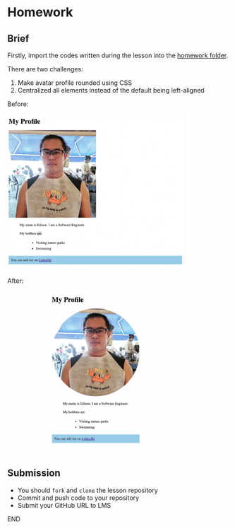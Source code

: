 # Homework

## Brief

Firstly, import the codes written during the lesson into the [homework folder](./src/homework).

There are two challenges:

1. Make avatar profile rounded using CSS
1. Centralized all elements instead of the default being left-aligned

Before:

<img src="./assets/images/homework-before.png" width="400px" />

After:

<img src="./assets/images/homework-after.png" width="400px" />

## Submission

- You should `fork` and `clone` the lesson repository
- Commit and push code to your repository
- Submit your GitHub URL to LMS

END